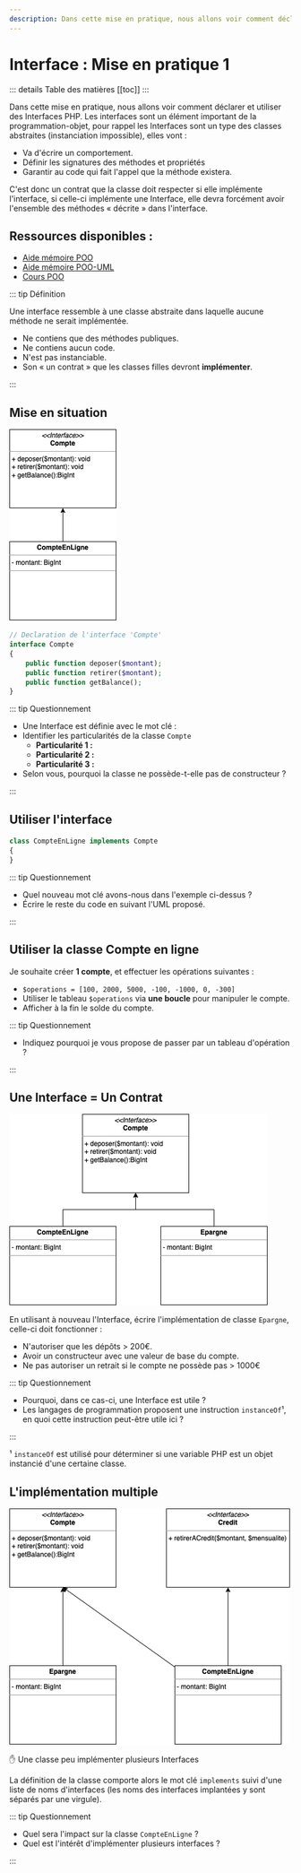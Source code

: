```yaml
---
description: Dans cette mise en pratique, nous allons voir comment déclarer et utiliser des Interfaces PHP. Les interfaces sont un élément important de la programmation-objet, pour rappel les Interfaces sont un type des classes abstraites (instanciation impossible)
---
```


# Interface : Mise en pratique 1

::: details Table des matières
[[toc]]
:::

Dans cette mise en pratique, nous allons voir comment déclarer et utiliser des Interfaces PHP. Les interfaces sont un élément important de la programmation-objet, pour rappel les Interfaces sont un type des classes abstraites (instanciation impossible), elles vont :

- Va d'écrire un comportement.
- Définir les signatures des méthodes et propriétés
- Garantir au code qui fait l'appel que la méthode existera.

C'est donc un contrat que la classe doit respecter si elle implémente l'interface, si celle-ci implémente une Interface, elle devra forcément avoir l'ensemble des méthodes « décrite » dans l'interface.

## Ressources disponibles :

- [Aide mémoire POO](/cheatsheets/poo/README.md)
- [Aide mémoire POO-UML](/cheatsheets/poo-uml/README.md)
- [Cours POO](/cours/poo.md)

::: tip Définition

Une interface ressemble à une classe abstraite dans laquelle aucune méthode ne serait implémentée.

- Ne contiens que des méthodes publiques.
- Ne contiens aucun code.
- N'est pas instanciable.
- Son « un contrat » que les classes filles devront **implémenter**.

:::

## Mise en situation

![UML](./res/interface_uml1.png)

```php
// Declaration de l'interface 'Compte'
interface Compte
{
    public function deposer($montant);
    public function retirer($montant);
    public function getBalance();
}
```

::: tip Questionnement

- Une Interface est définie avec le mot clé :
- Identifier les particularités de la classe `Compte`
  - **Particularité 1 :**
  - **Particularité 2 :**
  - **Particularité 3 :**
- Selon vous, pourquoi la classe ne possède-t-elle pas de constructeur ?

:::

## Utiliser l'interface

```php
class CompteEnLigne implements Compte
{
}
```

::: tip Questionnement

- Quel nouveau mot clé avons-nous dans l'exemple ci-dessus ?
- Écrire le reste du code en suivant l'UML proposé.

:::

## Utiliser la classe Compte en ligne

Je souhaite créer **1 compte**, et effectuer les opérations suivantes :

- `$operations = [100, 2000, 5000, -100, -1000, 0, -300]`
- Utiliser le tableau `$operations` via **une boucle** pour manipuler le compte.
- Afficher à la fin le solde du compte.

::: tip Questionnement

- Indiquez pourquoi je vous propose de passer par un tableau d'opération ?

:::

## Une Interface = Un Contrat

![UML](./res/interface_uml2.png)

En utilisant à nouveau l'Interface, écrire l'implémentation de classe `Epargne`, celle-ci doit fonctionner :

- N'autoriser que les dépôts > 200€.
- Avoir un constructeur avec une valeur de base du compte.
- Ne pas autoriser un retrait si le compte ne possède pas > 1000€

::: tip Questionnement

- Pourquoi, dans ce cas-ci, une Interface est utile ?
- Les langages de programmation proposent une instruction `instanceOf`¹, en quoi cette instruction peut-être utile ici ?

:::

¹ `instanceOf` est utilisé pour déterminer si une variable PHP est un objet instancié d'une certaine classe.

## L'implémentation multiple

![UML](./res/interface_uml3.png)

✋ Une classe peu implémenter plusieurs Interfaces

La définition de la classe comporte alors le mot clé `implements` suivi d'une liste de noms d'interfaces (les noms des interfaces implantées y sont séparés par une virgule).

::: tip Questionnement

- Quel sera l'impact sur la classe `CompteEnLigne` ?
- Quel est l'intérêt d'implémenter plusieurs interfaces ?

:::
